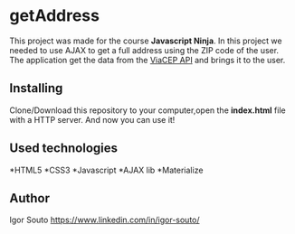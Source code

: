 # getAddress

This project was made for the course **Javascript Ninja**. In this project we needed to use AJAX to get a full address using the ZIP code of the user. The application get the data from the [ViaCEP API](https://viacep.com.br/) and brings it to the user.

## Installing
Clone/Download this repository to your computer,open the **index.html** file with a HTTP server.
And now you can use it!

## Used technologies
*HTML5
*CSS3
*Javascript
*AJAX lib
*Materialize

## Author
Igor Souto https://www.linkedin.com/in/igor-souto/
